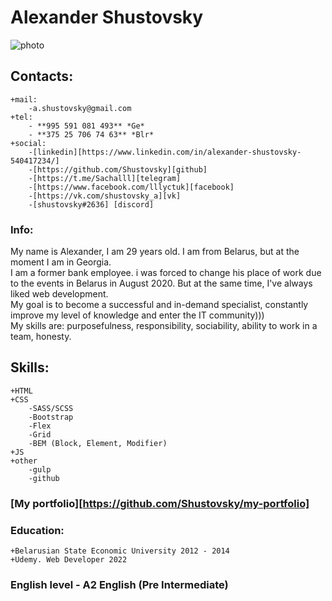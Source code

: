 # Alexander Shustovsky
![photo](https://sun1.userapi.com/sun1-84/s/v1/ig2/zZn7PcLD9PqDPJM3OM8kWu5VyWIFtejuW3iA4xWbSAwAw5gypQTb_DCBhpt7qT5HUAPU5qmh_1f8-qa_G2P6FDJF.jpg?size=200x200&quality=95&crop=285,442,608,608&ava=1)
## Contacts:
	+mail:
		-a.shustovsky@gmail.com
	+tel:
		- **995 591 081 493** *Ge*
		- **375 25 706 74 63** *Blr*
	+social:
		-[linkedin][https://www.linkedin.com/in/alexander-shustovsky-540417234/]
		-[https://github.com/Shustovsky][github]
		-[https://t.me/Sachalll][telegram]
		-[https://www.facebook.com/lllyctuk][facebook]
		-[https://vk.com/shustovsky_a][vk]
		-[shustovsky#2636] [discord]

### Info:
My name is Alexander, I am 29 years old. I am from Belarus, but at the moment I am in Georgia. \
I am a former bank employee. i was forced to change his place of work due to the events in Belarus in August 2020. But at the same time, I've always liked web development.\
My goal is to become a successful and in-demand specialist, constantly improve my level of knowledge and enter the IT community)))\
My skills are: purposefulness, responsibility, sociability, ability to work in a team, honesty.

## Skills:
	+HTML
	+CSS
		-SASS/SCSS
		-Bootstrap
		-Flex
		-Grid
		-BEM (Block, Element, Modifier)
	+JS
	+other
		-gulp
		-github

### [My portfolio][https://github.com/Shustovsky/my-portfolio]

### Education:
	+Belarusian State Economic University 2012 - 2014
	+Udemy. Web Developer 2022

### English level - A2 English (Pre Intermediate)